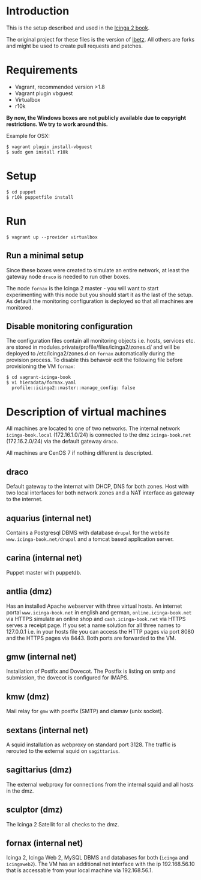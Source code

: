 # Introduction

This is the setup described and used in the [Icinga 2 book](http://amzn.to/2eOU1ey).

The original project for these files is the version of [lbetz](https://github.com/lbetz/vagrant-icinga-book). All others are forks and might be used to create pull requests and patches.

# Requirements

* Vagrant, recommended version >1.8
* Vagrant plugin vbguest
* Virtualbox
* r10k

**By now, the Windows boxes are not publicly available due to copyright restrictions. We try to work around this.**

Example for OSX:

    $ vagrant plugin install-vbguest
    $ sudo gem install r10k

# Setup

    $ cd puppet
    $ r10k puppetfile install

# Run

    $ vagrant up --provider virtualbox

## Run a minimal setup

Since these boxes were created to simulate an entire network, at least the gateway node `draco` is needed to run other boxes.

The node `fornax` is the Icinga 2 master - you will want to start experimenting with this node but you should start it as the last of the setup. As default the monitoring configuration is deployed so that all machines are monitored.

## Disable monitoring configuration

The configuration files contain all monitoring objects i.e. hosts, services etc. are stored in modules.private/profile/files/icinga2/zones.d/ and will be deployed to /etc/icinga2/zones.d on `fornax` automatically during the provision process. To disable this behavoir edit the following file before provisioning the VM `fornax`:

    $ cd vagrant-icinga-book
    $ vi hieradata/fornax.yaml
      profile::icinga2::master::manage_config: false

# Description of virtual machines

All machines are located to one of two networks. The internal network `icinga-book.local` (172.16.1.0/24) is connected to the dmz `icinga-book.net` (172.16.2.0/24) via the default gateway `draco`.

All machines are CenOS 7 if nothing different is descripted.

## draco

Default gateway to the internat with DHCP, DNS for both zones. Host with two local interfaces for both network zones and a NAT interface as gateway to the internet.

## aquarius (internal net)

Contains a Postgresql DBMS with database `drupal` for the website `www.icinga-book.net/drupal` and a tomcat based application server.

## carina (internal net)
Puppet master with puppetdb.

## antlia (dmz)

Has an installed Apache webserver with three virtual hosts. An internet portal `www.icinga-book.net` in english and german, `online.icinga-book.net` via HTTPS simulate an online shop and `cash.icinga-book.net` via HTTPS serves a receipt page. If you set a name solution for all three names to 127.0.0.1 i.e. in your hosts file you can access the HTTP pages via port 8080 and the HTTPS pages via 8443. Both ports are forwarded to the VM.

## gmw (internal net)

Installation of Postfix and Dovecot. The Postfix is listing on smtp and submission, the dovecot is configured for IMAPS.

## kmw (dmz)

Mail relay for `gmw` with postfix (SMTP) and clamav (unix socket).

## sextans (internal net)

A squid installation as webproxy on standard port 3128. The traffic is rerouted to the external squid on `sagittarius`.

## sagittarius (dmz)

The external webproxy for connections from the internal squid and all hosts in the dmz.

## sculptor (dmz)

The Icinga 2 Satellit for all checks to the dmz.

## fornax (internal net)

Icinga 2, Icinga Web 2, MySQL DBMS and databases for both (`icinga` and `icingaweb2`). The VM has an additional net interface with the ip 192.168.56.10 that is accessable from your local machine via 192.168.56.1.
